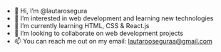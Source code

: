 - 👋 Hi, I’m @lautarosegura
- 👀 I’m interested in web development and learning new technologies
- 🌱 I’m currently learning HTML, CSS & React.js
- 💞️ I’m looking to collaborate on web development projects
- 📫 You can reach me out on my email: lautarooseguraa@gmail.com

<!---
lautarosegura/lautarosegura is a ✨ special ✨ repository because its `README.md` (this file) appears on your GitHub profile.
You can click the Preview link to take a look at your changes.
--->
